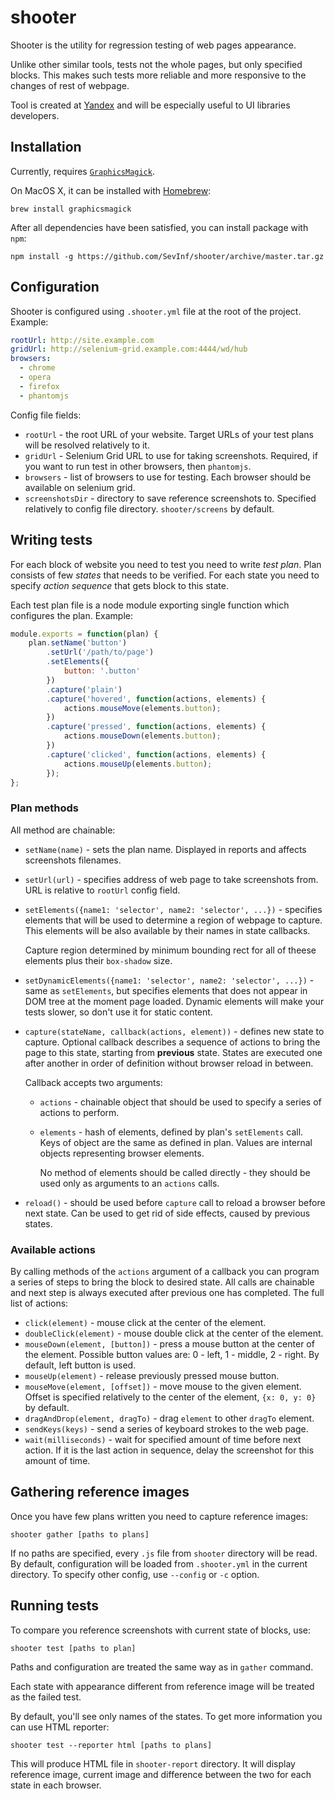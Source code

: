 shooter
=======

Shooter is the utility for regression testing of web pages appearance.

Unlike other similar tools, tests not the whole pages, but
only specified blocks. This makes such tests more reliable and
more responsive to the changes of rest of webpage.

Tool is created at [Yandex](http://www.yandex.com/) and will be especially
useful to UI libraries developers.

## Installation

Currently, requires [`GraphicsMagick`](http://www.graphicsmagick.org/).

On MacOS X, it can be installed with [Homebrew](http://brew.sh/):

```
brew install graphicsmagick
```

After all dependencies have been satisfied, you can install package with `npm`:

```
npm install -g https://github.com/SevInf/shooter/archive/master.tar.gz
```

## Configuration

Shooter is configured using `.shooter.yml` file at the root of the project.
Example:

```yaml
rootUrl: http://site.example.com
gridUrl: http://selenium-grid.example.com:4444/wd/hub
browsers:
  - chrome
  - opera
  - firefox
  - phantomjs
```

Config file fields:

* `rootUrl` - the root URL of your website. Target URLs of your test plans will
be resolved relatively to it.
* `gridUrl` - Selenium Grid URL to use for taking screenshots. Required, if
you want to run test in other browsers, then `phantomjs`.
* `browsers` - list of browsers to use for testing. Each browser should be available
on selenium grid.
* `screenshotsDir` - directory to save reference screenshots to. Specified
relatively to config file directory. `shooter/screens` by default.

## Writing tests

For each block of website you need to test you need to write *test plan*. Plan
consists of few *states* that needs to be verified. For each state you need to
specify *action sequence* that gets block to this state.

Each test plan file is a node module exporting single function which
configures the plan. Example:

```javascript
module.exports = function(plan) {
    plan.setName('button')
        .setUrl('/path/to/page')
        .setElements({
            button: '.button'
        })
        .capture('plain')
        .capture('hovered', function(actions, elements) {
            actions.mouseMove(elements.button);
        })
        .capture('pressed', function(actions, elements) {
            actions.mouseDown(elements.button);
        })
        .capture('clicked', function(actions, elements) {
            actions.mouseUp(elements.button);
        });
};
```

### Plan methods

All method are chainable:

* `setName(name)` - sets the plan name. Displayed in reports and affects
  screenshots filenames.
* `setUrl(url)` - specifies address of web page to take screenshots from.
  URL is relative to `rootUrl` config field.
* `setElements({name1: 'selector', name2: 'selector', ...})` - specifies elements
  that will be used to determine a region of webpage to capture. This elements
  will be also available by their names in state callbacks.
  
  Capture region determined by minimum bounding rect for all
  of theese elements plus their `box-shadow` size.

* `setDynamicElements({name1: 'selector', name2: 'selector', ...})` - same as
  `setElements`, but specifies elements that does not appear in DOM tree
  at the moment page loaded. Dynamic elements will make your tests slower, so
  don't use it for static content.

* `capture(stateName, callback(actions, element))` - defines new state to capture.
  Optional callback describes a sequence of actions to bring the page to this state,
  starting from **previous** state. States are executed one after another in order
  of definition without browser reload in between.

  Callback accepts two arguments:
   * `actions` - chainable object that should be used to specify a
      series of actions to perform.
   * `elements` - hash of elements, defined by plan's `setElements` call.
      Keys of object are the same as defined in plan. Values are internal
      objects representing browser elements.
      
      No method of elements should be called directly - they should be
      used only as arguments to an `actions` calls.

* `reload()` - should be used before `capture` call to reload a browser before
  next state. Can be used to get rid of side effects, caused by previous states.

### Available actions

By calling methods of the `actions` argument of a callback you can program
a series of steps to bring the block to desired state. All calls are chainable
and next step is always executed after previous one has completed. The
full list of actions:

* `click(element)` - mouse click at the center of the element.
* `doubleClick(element)` - mouse double click at the center of the element.
* `mouseDown(element, [button])` - press a mouse button at the center of the element. 
  Possible button values are: 0 - left, 1 - middle, 2 - right. By default, left button is used.
* `mouseUp(element)` - release previously pressed mouse button.
* `mouseMove(element, [offset])` - move mouse to the given element. Offset is specified relatively
  to the center of the element, `{x: 0, y: 0}` by default.
* `dragAndDrop(element, dragTo)` - drag `element` to other `dragTo` element.
* `sendKeys(keys)` - send a series of keyboard strokes to the web page.
* `wait(milliseconds)` - wait for specified amount of time before next action. If it is the last action in
sequence, delay the screenshot for this amount of time.

## Gathering reference images

Once you have few plans written you need to capture reference images:

```
shooter gather [paths to plans]
```

If no paths are specified, every `.js` file from `shooter` directory will be read.
By default, configuration will be loaded from `.shooter.yml` in the current directory.
To specify other config, use `--config` or `-c` option.

## Running tests

To compare you reference screenshots with current state of blocks, use:

```
shooter test [paths to plan]
```

Paths and configuration are treated the same way as in `gather` command.

Each state with appearance different from reference image will be treated 
as the failed test.

By default, you'll see only names of the states. To get more information
you can use HTML reporter:

`shooter test --reporter html [paths to plans]`

This will produce HTML file in `shooter-report` directory. It will
display reference image, current image and difference between the two
for each state in each browser.
